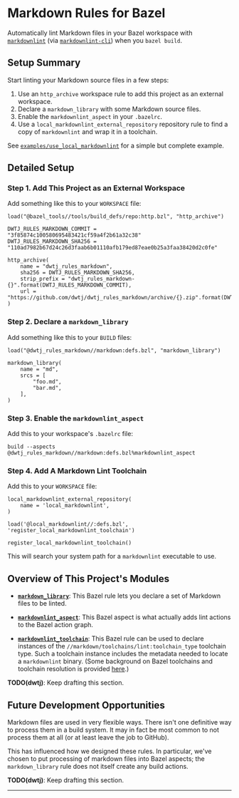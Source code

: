 # Markdown Rules for Bazel

Automatically lint Markdown files in your Bazel workspace with
[`markdownlint`][1] (via [`markdownlint-cli`][2]) when you `bazel build`.

## Setup Summary

Start linting your Markdown source files in a few steps:

1. Use an `http_archive` workspace rule to add this project as an external
workspace.
2. Declare a `markdown_library` with some Markdown source files.
3. Enable the `markdownlint_aspect` in your `.bazelrc`.
4. Use a `local_markdownlint_external_repository` repository rule to find a copy
of `markdownlint` and wrap it in a toolchain.

See [`examples/use_local_markdownlint`][3] for a simple but complete example.

## Detailed Setup

### Step 1. Add This Project as an External Workspace

Add something like this to your `WORKSPACE` file:

```starlark
load("@bazel_tools//tools/build_defs/repo:http.bzl", "http_archive")

DWTJ_RULES_MARKDOWN_COMMIT = "3f85874c100580695483421cf59a4f2b61a32c38"
DWTJ_RULES_MARKDOWN_SHA256 = "110ad7982b67d24c26d3faab6b01110afb179ed87eae0b25a3faa38420d2c0fe"

http_archive(
    name = "dwtj_rules_markdown",
    sha256 = DWTJ_RULES_MARKDOWN_SHA256,
    strip_prefix = "dwtj_rules_markdown-{}".format(DWTJ_RULES_MARKDOWN_COMMIT),
    url = "https://github.com/dwtj/dwtj_rules_markdown/archive/{}.zip".format(DWTJ_RULES_MARKDOWN_COMMIT),
)
```

### Step 2. Declare a `markdown_library`

Add something like this to your `BUILD` files:

```starlark
load("@dwtj_rules_markdown//markdown:defs.bzl", "markdown_library")

markdown_library(
    name = "md",
    srcs = [
        "foo.md",
        "bar.md",
    ],
)
```

### Step 3. Enable the `markdownlint_aspect`

Add this to your workspace's `.bazelrc` file:

```bazelrc
build --aspects @dwtj_rules_markdown//markdown:defs.bzl%markdownlint_aspect
```

### Step 4. Add A Markdown Lint Toolchain

Add this to your `WORKSPACE` file:

```starlark
local_markdownlint_external_repository(
    name = 'local_markdownlint',
)

load('@local_markdownlint//:defs.bzl', 'register_local_markdownlint_toolchain')

register_local_markdownlint_toolchain()
```

This will search your system path for a `markdownlint` executable to use.

## Overview of This Project's Modules

- [**`markdown_library`**](/markdown/defs.bzl): This Bazel rule lets you declare
a set of Markdown files to be linted.

- [**`markdownlint_aspect`**](/markdown/defs.bzl): This Bazel aspect is what
actually adds lint actions to the Bazel action graph.

- [**`markdownlint_toolchain`**](/markdown/defs.bzl): This Bazel rule can be
used to declare instances of the `//markdown/toolchains/lint:toolchain_type`
toolchain type. Such a toolchain instance includes the metadata needed to
locate a `markdownlint` binary. (Some background on Bazel toolchains and
toolchain resolution is provided [here][4].)

**TODO(dwtj)**: Keep drafting this section.

## Future Development Opportunities

Markdown files are used in very flexible ways. There isn't one definitive way to
process them in a build system. It may in fact be most common to not process
them at all (or at least leave the job to GitHub).

This has influenced how we designed these rules. In particular, we've chosen
to put processing of markdown files into Bazel aspects; the
`markdown_library` rule does not itself create any build actions.

**TODO(dwtj)**: Keep drafting this section.

---

[1]: https://github.com/DavidAnson/markdownlint
[2]: https://github.com/igorshubovych/markdownlint-cli
[3]: https://github.com/dwtj/dwtj_rules_markdown/tree/main/examples/use_local_markdownlint
[4]: https://docs.bazel.build/versions/3.3.0/toolchains.html
